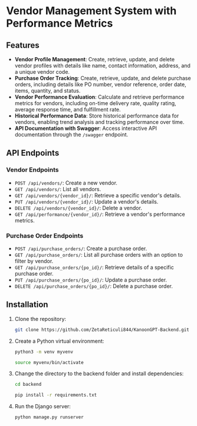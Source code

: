 # Vendor Management System with Performance Metrics

## Features

- **Vendor Profile Management**: Create, retrieve, update, and delete vendor profiles with details like name, contact information, address, and a unique vendor code.
- **Purchase Order Tracking**: Create, retrieve, update, and delete purchase orders, including details like PO number, vendor reference, order date, items, quantity, and status.
- **Vendor Performance Evaluation**: Calculate and retrieve performance metrics for vendors, including on-time delivery rate, quality rating, average response time, and fulfillment rate.
- **Historical Performance Data**: Store historical performance data for vendors, enabling trend analysis and tracking performance over time.
- **API Documentation with Swagger**: Access interactive API documentation through the `/swagger` endpoint.

## API Endpoints

### Vendor Endpoints

- `POST /api/vendors/`: Create a new vendor.
- `GET /api/vendors/`: List all vendors.
- `GET /api/vendors/{vendor_id}/`: Retrieve a specific vendor's details.
- `PUT /api/vendors/{vendor_id}/`: Update a vendor's details.
- `DELETE /api/vendors/{vendor_id}/`: Delete a vendor.
- `GET /api/performance/{vendor_id}/`: Retrieve a vendor's performance metrics.

### Purchase Order Endpoints

- `POST /api/purchase_orders/`: Create a purchase order.
- `GET /api/purchase_orders/`: List all purchase orders with an option to filter by vendor.
- `GET /api/purchase_orders/{po_id}/`: Retrieve details of a specific purchase order.
- `PUT /api/purchase_orders/{po_id}/`: Update a purchase order.
- `DELETE /api/purchase_orders/{po_id}/`: Delete a purchase order.


## Installation

1. Clone the repository:
    ```bash
    git clone https://github.com/ZetaReticuli844/KanoonGPT-Backend.git
    ```

2. Create a Python virtual environment:
    ```bash
    python3 -m venv myvenv
    ```
    ```bash
    source myvenv/bin/activate
    ```

3. Change the directory to the backend folder and install dependencies:
    ```bash
    cd backend
    ```
    ```bash
    pip install -r requirements.txt
    ```

4. Run the Django server:
    ```bash
    python manage.py runserver
    ```
